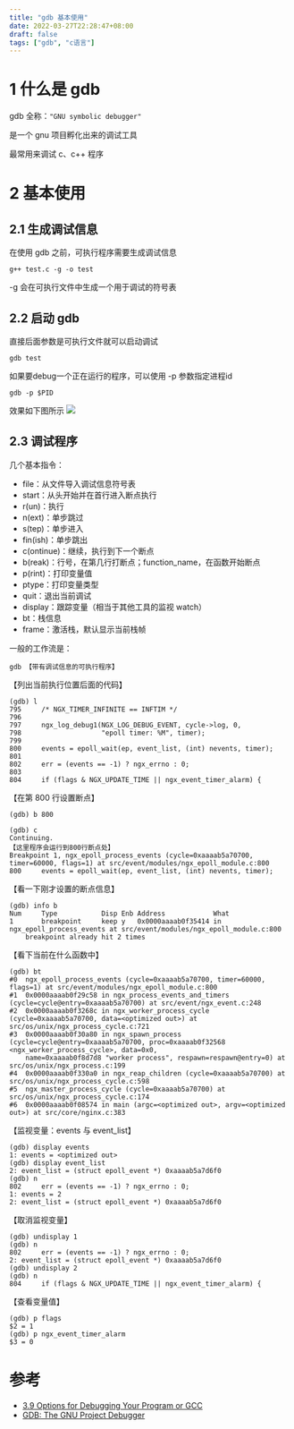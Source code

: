 ```yaml
---
title: "gdb 基本使用"
date: 2022-03-27T22:28:47+08:00
draft: false
tags: ["gdb", "c语言"]
---
```



# 1 什么是 gdb
gdb 全称：`"GNU symbolic debugger"`

是一个 gnu 项目孵化出来的调试工具

最常用来调试 c、c++ 程序

# 2 基本使用
## 2.1 生成调试信息
在使用 gdb 之前，可执行程序需要生成调试信息

```shell
g++ test.c -g -o test
```

-g 会在可执行文件中生成一个用于调试的符号表

## 2.2 启动 gdb

直接后面参数是可执行文件就可以启动调试
```shell
gdb test
```

如果要debug一个正在运行的程序，可以使用 -p 参数指定进程id

```
gdb -p $PID
```

效果如下图所示
![](Pasted%20image%2020220327233801.png)

## 2.3 调试程序

几个基本指令：
- file：从文件导入调试信息符号表
- start：从头开始并在首行进入断点执行
- r(un)：执行
- n(ext)：单步跳过
- s(tep)：单步进入
- fin(ish)：单步跳出
- c(ontinue)：继续，执行到下一个断点
- b(reak)：行号，在第几行打断点；function_name，在函数开始断点
- p(rint)：打印变量值
- ptype：打印变量类型
- quit：退出当前调试
- display：跟踪变量（相当于其他工具的监视 watch）
- bt：栈信息
- frame：激活栈，默认显示当前栈帧


一般的工作流是：


```shell
gdb 【带有调试信息的可执行程序】
```


【列出当前执行位置后面的代码】
```
(gdb) l
795	    /* NGX_TIMER_INFINITE == INFTIM */
796
797	    ngx_log_debug1(NGX_LOG_DEBUG_EVENT, cycle->log, 0,
798	                   "epoll timer: %M", timer);
799
800	    events = epoll_wait(ep, event_list, (int) nevents, timer);
801
802	    err = (events == -1) ? ngx_errno : 0;
803
804	    if (flags & NGX_UPDATE_TIME || ngx_event_timer_alarm) {
```

【在第 800 行设置断点】

```
(gdb) b 800  

(gdb) c
Continuing.
【这里程序会运行到800行断点处】
Breakpoint 1, ngx_epoll_process_events (cycle=0xaaaab5a70700, timer=60000, flags=1) at src/event/modules/ngx_epoll_module.c:800
800	    events = epoll_wait(ep, event_list, (int) nevents, timer);
```


【看一下刚才设置的断点信息】

```
(gdb) info b
Num     Type           Disp Enb Address            What
1       breakpoint     keep y   0x0000aaaab0f35414 in ngx_epoll_process_events at src/event/modules/ngx_epoll_module.c:800
	breakpoint already hit 2 times
```


【看下当前在什么函数中】

```
(gdb) bt
#0  ngx_epoll_process_events (cycle=0xaaaab5a70700, timer=60000, flags=1) at src/event/modules/ngx_epoll_module.c:800
#1  0x0000aaaab0f29c58 in ngx_process_events_and_timers (cycle=cycle@entry=0xaaaab5a70700) at src/event/ngx_event.c:248
#2  0x0000aaaab0f3268c in ngx_worker_process_cycle (cycle=0xaaaab5a70700, data=<optimized out>) at src/os/unix/ngx_process_cycle.c:721
#3  0x0000aaaab0f30a80 in ngx_spawn_process (cycle=cycle@entry=0xaaaab5a70700, proc=0xaaaab0f32568 <ngx_worker_process_cycle>, data=0x0,
    name=0xaaaab0f8d7d8 "worker process", respawn=respawn@entry=0) at src/os/unix/ngx_process.c:199
#4  0x0000aaaab0f330a0 in ngx_reap_children (cycle=0xaaaab5a70700) at src/os/unix/ngx_process_cycle.c:598
#5  ngx_master_process_cycle (cycle=0xaaaab5a70700) at src/os/unix/ngx_process_cycle.c:174
#6  0x0000aaaab0f08574 in main (argc=<optimized out>, argv=<optimized out>) at src/core/nginx.c:383
```


【监视变量：events 与 event_list】

```
(gdb) display events
1: events = <optimized out>
(gdb) display event_list
2: event_list = (struct epoll_event *) 0xaaaab5a7d6f0
(gdb) n
802	    err = (events == -1) ? ngx_errno : 0;
1: events = 2
2: event_list = (struct epoll_event *) 0xaaaab5a7d6f0

```

【取消监视变量】

```
(gdb) undisplay 1
(gdb) n
802	    err = (events == -1) ? ngx_errno : 0;
2: event_list = (struct epoll_event *) 0xaaaab5a7d6f0
(gdb) undisplay 2
(gdb) n
804	    if (flags & NGX_UPDATE_TIME || ngx_event_timer_alarm) {
```

【查看变量值】

```
(gdb) p flags
$2 = 1
(gdb) p ngx_event_timer_alarm
$3 = 0
```

# 参考
- [3.9 Options for Debugging Your Program or GCC](https://gcc.gnu.org/onlinedocs/gcc-4.6.4/gcc/Debugging-Options.html)
- [GDB: The GNU Project Debugger](https://www.sourceware.org/gdb/documentation/)